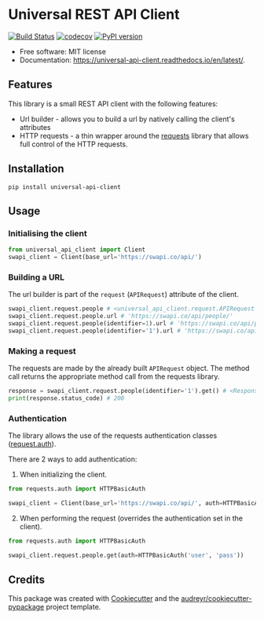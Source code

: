 # Universal REST API Client

[![Build Status](https://travis-ci.org/jorgii/universal-api-client.svg?branch=master)](https://travis-ci.org/jorgii/universal-api-client) [![codecov](https://codecov.io/gh/jorgii/universal-api-client/branch/master/graph/badge.svg)](https://codecov.io/gh/jorgii/universal-api-client) [![PyPI version](https://badge.fury.io/py/universal-api-client.svg)](https://badge.fury.io/py/universal-api-client)

  - Free software: MIT license
  - Documentation:
    <https://universal-api-client.readthedocs.io/en/latest/>.

## Features

This library is a small REST API client with the following features:

  - Url builder - allows you to build a url by natively calling the
    client's attributes
  - HTTP requests - a thin wrapper around the [requests](https://requests.readthedocs.io/) library that
    allows full control of the HTTP requests.

## Installation

```shell
pip install universal-api-client
```

## Usage

### Initialising the client

``` python
from universal_api_client import Client
swapi_client = Client(base_url='https://swapi.co/api/')
```

### Building a URL

The url builder is part of the `request` (`APIRequest`) attribute of the
client.

``` python
swapi_client.request.people # <universal_api_client.request.APIRequest at 0x1093c3eb8>
swapi_client.request.people.url # 'https://swapi.co/api/people/'
swapi_client.request.people(identifier=1).url # 'https://swapi.co/api/people/1/'
swapi_client.request.people(identifier='1').url # 'https://swapi.co/api/people/1/'
```

### Making a request

The requests are made by the already built `APIRequest` object. The
method call returns the appropriate method call from the requests
library.

``` python
response = swapi_client.request.people(identifier='1').get() # <Response [200]>
print(response.status_code) # 200
```

### Authentication

The library allows the use of the requests authentication classes ([request.auth](https://requests.readthedocs.io/en/master/user/authentication/#authentication)).

There are 2 ways to add authentication:

1. When initializing the client.
```python
from requests.auth import HTTPBasicAuth

swapi_client = Client(base_url='https://swapi.co/api/', auth=HTTPBasicAuth('user', 'pass'))
```

2. When performing the request (overrides the authentication set in the client).

```python
from requests.auth import HTTPBasicAuth

swapi_client.request.people.get(auth=HTTPBasicAuth('user', 'pass'))
```

## Credits

This package was created with
[Cookiecutter](https://github.com/audreyr/cookiecutter) and the
[audreyr/cookiecutter-pypackage](https://github.com/audreyr/cookiecutter-pypackage)
project template.
